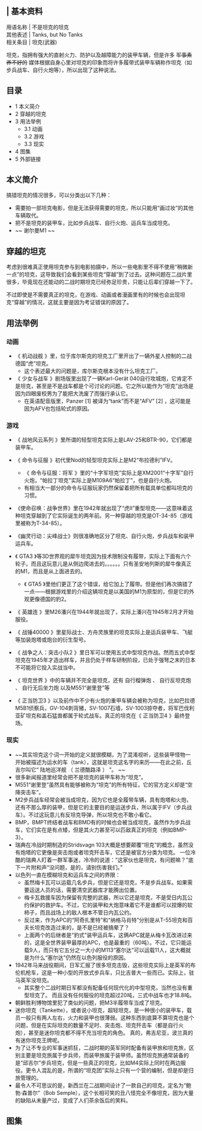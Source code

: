 |  **基本资料**  
---  
用语名称  |  不是坦克的坦克   
其他表述  |  Tanks, but No Tanks   
相关条目  |  坦克(武器)   
  
坦克，指拥有强大的直射火力、防护以及越障能力的装甲车辆，但是许多 ~~军事素养不好的~~
媒体根据自身心里对坦克的印象而将许多履带式装甲车辆称作坦克（如步兵战车、自行火炮等），所以出现了这种说法。

##  目录

  * 1  本义简介 
  * 2  穿越的坦克 
  * 3  用法举例 
    * 3.1  动画 
    * 3.2  游戏 
    * 3.3  现实 
  * 4  图集 
  * 5  外部链接 

##  本义简介

搞错坦克的情况很多，可以分类出以下几种：

  * 需要拍一部坦克电影，但是无法获得需要的坦克，所以只能用“画过妆”的其他车辆取代。 
  * 把不是坦克的装甲车，比如步兵战车、自行火炮、运兵车当成坦克。 
  * ~~ 谢尔曼M1  ~~

  

##  穿越的坦克

考虑到很难真正使用坦克参与到电影拍摄中，所以一些电影里不得不使用“稍微新一点”的坦克，这导致我们会看到某些坦克“穿越”到了过去。这种问题在二战片里很多，毕竟现在还能动的二战时期坦克已经弥足珍贵，只能让后辈们穿越一下了。

不过即使是不需要真正的坦克，在游戏、动画或者漫画里有的时候也会出现坦克“穿越”的情况，这就主要是因为考证错误的原因了。

##  用法举例

###  动画

  * 《  机动战舰  》里，位于库尔斯克的坦克工厂里开出了一辆外星人控制的二战德国“虎”坦克。 
    * 这个表述最大的问题是，库尔斯克根本没有什么坦克工厂。 
  * 《  少女与战车  》剧场版里出现了一辆Karl-Gerät 040自行攻城炮，它肯定不是坦克，甚至是不是战车都是个可讨论的问题。它之所以能作为“坦克”出场是因为四眼废校男为了能把大洗废了而强行承认它。 
    * 在英语配音版里，Panzer  [1]  被译为“tank”而不是“AFV”  [2]  ，这可能是因为AFV也包括轮式的原因。 

###  游戏

  * 《  战地风云系列  》里所谓的轻型坦克实际上是LAV-25和BTR-90，它们都是装甲车。 

  * 《  命令与征服  》初代里Nod的轻型坦克实际上是M2“布拉德利”IFV。 
    * 《  命令与征服：将军  》里的“十字军坦克”实际上是XM2001“十字军”自行火炮，“帕拉丁坦克”实际上是M109A6“帕拉丁”，也是自行火炮。 
    * 有相当大一部分的命令与征服玩家仍然保留着把所有载具单位都叫坦克的习惯。 

  * 《使命召唤：战争世界》里在1942年就出现了“虎Ⅱ”重型坦克——这意味着这种坦克穿越到了它实际诞生的两年前。另一种穿越的坦克是OT-34-85（游戏里被称为T-34-85）。 

  * 《幽灵行动：尖峰战士》则很准确地区分了坦克、自行火炮，步兵战车和装甲运兵车。 

  * 《  GTA3  》等3D世界观的犀牛坦克因为技术限制没有履带，实际上下面有六个轮子。而且这玩意儿是从侧边爬进去的。。。。。。只有圣安地列斯的犀牛像真正的M1，而且是从上面进去的。 
    * 《  GTA5  》里他们更正了这个错误，给它加上了履带。但是他们再次搞错了一点——根据游戏里的介绍这辆坦克是以美国的M1为原型的，但是它的外观更像德国的豹2。 

  * 《  英雄连  》里M26潘兴在1944年就出现了，实际上潘兴在1945年2月才开始服役。 

  * 《  战锤40000  》里星际战士、方舟灵族里的坦克实际上是运兵装甲车、飞艇等加装炮塔或炮台的衍生型号。 

  * 《  战争之人：突击小队2  》里日军可以使用五式中型坦克作战。然而五式中型坦克在1945年才造出样车，并且仍处于样车研制阶段，已处于强弩之末的日本不可能将它投入实战当中。 

  * 《  坦克世界  》中的车辆并不完全是坦克，还有  自行榴弹炮  、  自行反坦克炮  、  自行无后坐力炮  以及M551“谢里登”等 

  * 《  正当防卫3  》以及前作中不少有火炮的重甲车辆会被称为坦克，比如巴拉德M5B1侦察兵，GV-104刺背猪，SV-1007石墙，SV-1003掠夺者，将军巴伐利亚矿坦克和盖石猛兽都属于轮式战车。真正的坦克在《  正当防卫4  》最终登场。 

###  现实

  * ~~其实坦克这个词一开始的定义就很模糊，为了混淆视听，这些装甲怪物一开始被描述为运水的车（tank），这就是坦克这名字的来历——在此之前，丘吉尔叫它“ 陆地巡洋舰  （  兰德酷路泽  ）  ”。 ~~
  * 很多新闻报道里经常会把不是坦克的装甲车称为“坦克”。 
  * M551“谢里登”虽然具有能够被称为“坦克”的所有特征，它的官方定义却是“空降突击车”。 
  * M2步兵战车经常会被当成坦克，因为它也是全履带车辆，具有炮塔和火炮，还有不那么厚的装甲，但是它的主要目的是运送步兵，所以属于IFV（步兵战车）。不过这玩意儿有反坦克导弹，所以坦克也不敢小看它。 
  * BMP，BMPT终结者战车和BMD有的时候也会被当成坦克，虽然作为步兵战车，它们实在是有点矮，但是其火力甚至可以匹敌真正的坦克（例如BMP-3）。 
  * 瑞典在冷战时期制造的Stridsvagn 103大概是想要颠覆“坦克”的概念，虽然没有炮塔的它更像是突击炮或者坦克歼击车，它还是被官方分类为坦克。  一位冷酷的瑞典人盯着一群军事迷，冷冷的说道：“这家伙也是坦克，有问题嘛？”底下一片附和声“没问题，是的，请别伤害我们。” 
  * 以色列一直在模糊坦克和运兵车之间的界限： 
    * 虽然梅卡瓦可以运载几名步兵，但是它还是坦克，不是步兵战车。如果需要运送人员的话，需要清空武器库才能腾出位置。 
    * 梅卡瓦救援车因为保留有完整的武器，所以它还是坦克，不是受日内瓦公约保护的救护车。不过，它的装甲和大炮意味着它不是谁都可以捏爆的软柿子，而且战场上的敌人根本不管日内瓦公约。 
    * 反过来，作为APC的“阿奇扎里特”和“纳格马肖特”分别是从T-55坦克和百夫长坦克改造过来的，是不是已经被搞晕了？ 
    * 上面两个的后继者是“豹式”装甲运兵车，这俩APC就是从梅卡瓦改进过来的，这是全世界装甲最厚的APC，也是最重的（60吨）。不过，它只能运载9人，而只有它五分之一大小的M113“塞尔达”可以运载11人，这大概就是为什么“塞尔达”仍然在以色列服役的原因。 
  * 1942年马来战役期间，日军汇报了很多坦克击毁，这些坦克实际上是英军的布伦机枪车，这是一种小型的开放式步兵车，只比吉普大一些而已。实际上，驻马英军没坦克。 
    * 其实整个二战时期日军都没有配备任何现代化的中型坦克，当然也没有重型坦克了。  而且没有任何服役的坦克超过20吨，三式中战车也才18.8吨。 
  * 朝鲜胜利博物馆里犯了类似的问题，把M3半履带车当成了坦克。 
  * 迷你坦克（Tankette），或者说小坦克，超轻坦克，是一种很小的装甲车，载员一般只有两人左右，火力和装甲也很薄弱。这种东西到底算不算坦克也是个问题，但是在实际坦克的数量不足时、突击炮、坦克歼击车（都是自行火炮），甚至是迷你坦克都不得不充当坦克的角色。  真的，弗吉尼亚，波兰真的有迷你坦克王牌呢。 
  * 为了让不专业的军事迷抓狂，二战时期的英军同时配备有装甲旅和坦克旅，区别主要是坦克旅属于步兵师，而装甲旅属于装甲师。虽然坦克旅通常装备的是“邱吉尔”步兵坦克，但是一些真正的坦克，比如M4实际上同时在两边服役。更令人混乱的是，所谓的“坦克团”实际上只有一个营的编制，但是却是归旅管理的。 
  * 最令人不可思议的是，新西兰在二战期间设计了一款自己的坦克，定名为“鲍勃·森普尔”（Bob Semple），这个长相可笑的丑八怪完全不像坦克，因为大量的缺陷从未量产过，变成了人们茶余饭后的笑料。 

##  图集